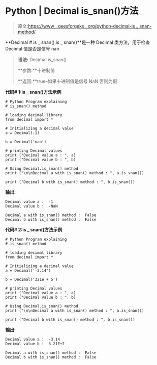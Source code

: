 # Python | Decimal is_snan()方法

> 原文:[https://www . geesforgeks . org/python-decimal-is _ snan-method/](https://www.geeksforgeeks.org/python-decimal-is_snan-method/)

**Decimal # is _ snan():is _ snan()**是一种 Decimal 类方法，用于检查 Decimal 值是否是信号 nan

> **语法:** Decimal.is_snan()
> 
> **参数:**十进制值
> 
> **返回:**true–如果十进制值是信号 NaN 否则为假

**代码# 1:is _ snan()方法示例**

```
# Python Program explaining 
# is_snan() method

# loading decimal library
from decimal import *

# Initializing a decimal value
a = Decimal(-1)

b = Decimal('nan')

# printing Decimal values
print ("Decimal value a : ", a)
print ("Decimal value b : ", b)

# Using Decimal.is_snan() method
print ("\n\nDecimal a with is_snan() method : ", a.is_snan())

print ("Decimal b with is_snan() method : ", b.is_snan())
```

**输出:**

```
Decimal value a :  -1
Decimal value b :  -NaN

Decimal a with is_snan() method :  False
Decimal b with is_snan() method :  False

```

**代码# 2:is _ snan()方法示例**

```
# Python Program explaining 
# is_snan() method

# loading decimal library
from decimal import *

# Initializing a decimal value
a = Decimal('-3.14')

b = Decimal('321e + 5')

# printing Decimal values
print ("Decimal value a : ", a)
print ("Decimal value b : ", b)

# Using Decimal.is_snan() method
print ("\n\nDecimal a with is_snan() method : ", a.is_snan())

print ("Decimal b with is_snan() method : ", b.is_snan())
```

**输出:**

```
Decimal value a :  -3.14
Decimal value b :  3.21E+7

Decimal a with is_snan() method :  False
Decimal b with is_snan() method :  False

```